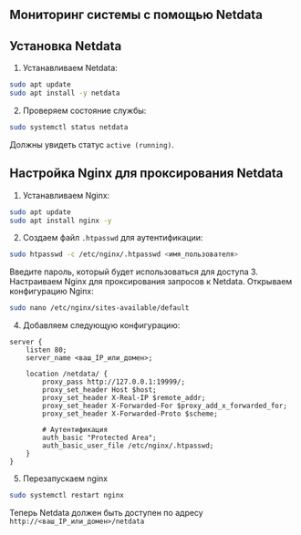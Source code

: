 ## Мониторинг системы с помощью Netdata

## Установка Netdata

1. Устанавливаем Netdata:
```bash
sudo apt update
sudo apt install -y netdata
```
2. Проверяем состояние службы:
```bash
sudo systemctl status netdata
```
Должны увидеть статус `active (running)`.

## Настройка Nginx для проксирования Netdata

1. Устанавливаем Nginx:
```bash
sudo apt update
sudo apt install nginx -y
```
2. Создаем файл `.htpasswd` для аутентификации:
```bash
sudo htpasswd -c /etc/nginx/.htpasswd <имя_пользователя>
```
Введите пароль, который будет использоваться для доступа
3. Настраиваем Nginx для проксирования запросов к Netdata.
Открываем конфигурацию Nginx:
```bash
sudo nano /etc/nginx/sites-available/default
```
4. Добавляем следующую конфигурацию:
```
server {
    listen 80;
    server_name <ваш_IP_или_домен>;

    location /netdata/ {
        proxy_pass http://127.0.0.1:19999/;
        proxy_set_header Host $host;
        proxy_set_header X-Real-IP $remote_addr;
        proxy_set_header X-Forwarded-For $proxy_add_x_forwarded_for;
        proxy_set_header X-Forwarded-Proto $scheme;

        # Аутентификация
        auth_basic "Protected Area";
        auth_basic_user_file /etc/nginx/.htpasswd;
    }
}
```
5. Перезапускаем nginx
```bash
sudo systemctl restart nginx
```
Теперь Netdata должен быть доступен по адресу `http://<ваш_IP_или_домен>/netdata`
